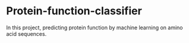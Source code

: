 # Protein-function-classifier
In this project, predicting protein function by machine learning on amino acid sequences.
